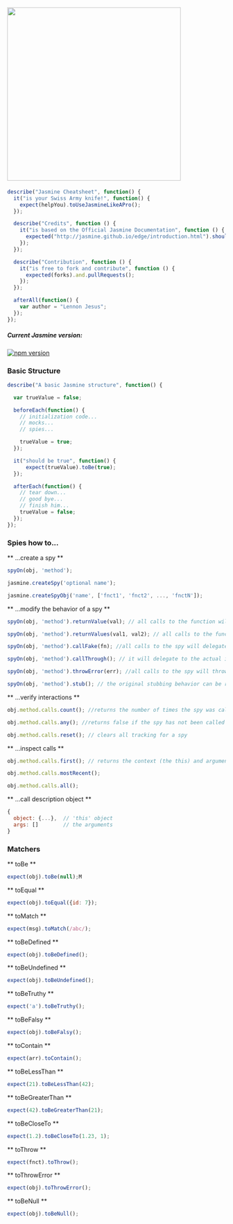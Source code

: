 # [<img src="https://cdn.rawgit.com/lennonjesus/jasmine2-cheatsheet/master/images/jasmine-cheatsheet-logo.svg" width="400px" />](http://jasmine.github.io)


```javascript
describe("Jasmine Cheatsheet", function() {
  it("is your Swiss Army knife!", function() {
    expect(helpYou).toUseJasmineLikeAPro();
  });

  describe("Credits", function () {
    it("is based on the Official Jasmine Documentation", function () {
      expected("http://jasmine.github.io/edge/introduction.html").shouldBeVisited();
    });
  });

  describe("Contribution", function () {
    it("is free to fork and contribute", function () {
      expected(forks).and.pullRequests();
    });
  });

  afterAll(function() {
    var author = "Lennon Jesus";
  });
});
```

##### Current Jasmine version:
[![npm version](https://badge.fury.io/js/jasmine.svg)](http://badge.fury.io/js/jasmine)

### Basic Structure

```javascript
describe("A basic Jasmine structure", function() {

  var trueValue = false;

  beforeEach(function() {
    // initialization code...
    // mocks...
    // spies...

    trueValue = true;
  });

  it("should be true", function() {
      expect(trueValue).toBe(true);
  });

  afterEach(function() {
    // tear down...
    // good bye...
    // finish him...
    trueValue = false;
  });
});
```

### Spies how to...

** ...create a spy **

```javascript
spyOn(obj, 'method');

jasmine.createSpy('optional name');

jasmine.createSpyObj('name', ['fnct1', 'fnct2', ..., 'fnctN']);
```

** ...modify the behavior of a spy **

```javascript
spyOn(obj, 'method').returnValue(val); // all calls to the function will return a specific value

spyOn(obj, 'method').returnValues(val1, val2); // all calls to the function will return specific values in order until it reaches the end of the return values list, at which point it will return undefined for all subsequent calls

spyOn(obj, 'method').callFake(fn); //all calls to the spy will delegate to the supplied function

spyOn(obj, 'method').callThrough(); // it will delegate to the actual implementation

spyOn(obj, 'method').throwError(err); //all calls to the spy will throw the specified value as an error

spyOn(obj, 'method').stub(); // the original stubbing behavior can be returned at any time with and.stub
```

** ...verify interactions **

```javascript
obj.method.calls.count(); //returns the number of times the spy was called

obj.method.calls.any(); //returns false if the spy has not been called at all, and then true once at least one call happens

obj.method.calls.reset(); // clears all tracking for a spy
```

** ...inspect calls **

```javascript
obj.method.calls.first(); // returns the context (the this) and arguments for the first call

obj.method.calls.mostRecent();

obj.method.calls.all();
```


** ...call description object **

```javascript
{
  object: {...},  // 'this' object
  args: []        // the arguments
}
```

### Matchers

** toBe **

```javascript
expect(obj).toBe(null);M
```

** toEqual **

```javascript
expect(obj).toEqual({id: 7});
```

** toMatch **

```javascript
expect(msg).toMatch(/abc/);
```

** toBeDefined **

```javascript
expect(obj).toBeDefined();
```

** toBeUndefined **

```javascript
expect(obj).toBeUndefined();
```

** toBeTruthy **

```javascript
expect('a').toBeTruthy();
```

** toBeFalsy **

```javascript
expect(obj).toBeFalsy();
```

** toContain **

```javascript
expect(arr).toContain();
```

** toBeLessThan **

```javascript
expect(21).toBeLessThan(42);
```

** toBeGreaterThan **

```javascript
expect(42).toBeGreaterThan(21);
```

** toBeCloseTo **

```javascript
expect(1.2).toBeCloseTo(1.23, 1);
```

** toThrow **

```javascript
expect(fnct).toThrow();
```

** toThrowError **

```javascript
expect(obj).toThrowError();
```

** toBeNull **

```javascript
expect(obj).toBeNull();
```
